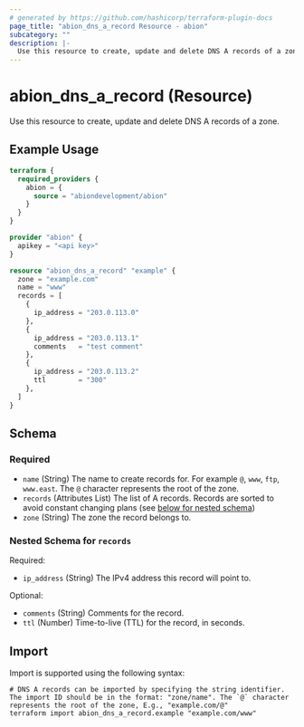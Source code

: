 ```yaml
---
# generated by https://github.com/hashicorp/terraform-plugin-docs
page_title: "abion_dns_a_record Resource - abion"
subcategory: ""
description: |-
  Use this resource to create, update and delete DNS A records of a zone.
---
```


# abion_dns_a_record (Resource)

Use this resource to create, update and delete DNS A records of a zone.

## Example Usage

```terraform
terraform {
  required_providers {
    abion = {
      source = "abiondevelopment/abion"
    }
  }
}

provider "abion" {
  apikey = "<api key>"
}

resource "abion_dns_a_record" "example" {
  zone = "example.com"
  name = "www"
  records = [
    {
      ip_address = "203.0.113.0"
    },
    {
      ip_address = "203.0.113.1"
      comments   = "test comment"
    },
    {
      ip_address = "203.0.113.2"
      ttl        = "300"
    },
  ]
}
```

<!-- schema generated by tfplugindocs -->
## Schema

### Required

- `name` (String) The name to create records for. For example `@`, `www`, `ftp`, `www.east`. The `@` character represents the root of the zone.
- `records` (Attributes List) The list of A records. Records are sorted to avoid constant changing plans (see [below for nested schema](#nestedatt--records))
- `zone` (String) The zone the record belongs to.

<a id="nestedatt--records"></a>
### Nested Schema for `records`

Required:

- `ip_address` (String) The IPv4 address this record will point to.

Optional:

- `comments` (String) Comments for the record.
- `ttl` (Number) Time-to-live (TTL) for the record, in seconds.

## Import

Import is supported using the following syntax:

```shell
# DNS A records can be imported by specifying the string identifier. The import ID should be in the format: "zone/name". The `@` character represents the root of the zone, E.g., "example.com/@"
terraform import abion_dns_a_record.example "example.com/www"
```
